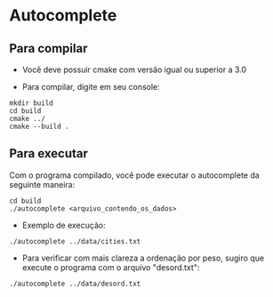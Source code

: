 # Autocomplete

## Para compilar

- Você deve possuir cmake com versão igual ou superior a 3.0

- Para compilar, digite em seu console:

```
mkdir build
cd build
cmake ../
cmake --build .
```

## Para executar

Com o programa compilado, você pode executar o autocomplete da seguinte maneira:
 
```
cd build
./autocomplete <arquivo_contendo_os_dados>
```

- Exemplo de execução:

```
./autocomplete ../data/cities.txt
```

- Para verificar com mais clareza a ordenação por peso, sugiro que execute o programa com o arquivo "desord.txt":

```
./autocomplete ../data/desord.txt
```
